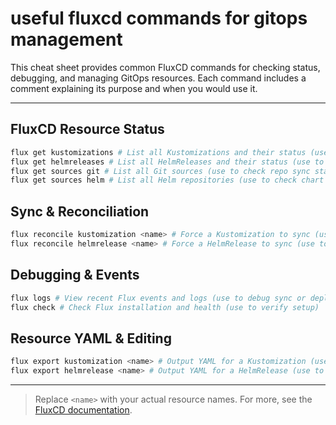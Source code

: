 # useful fluxcd commands for gitops management

This cheat sheet provides common FluxCD commands for checking status, debugging, and managing GitOps resources. Each command includes a comment explaining its purpose and when you would use it.

---

## FluxCD Resource Status

```sh
flux get kustomizations # List all Kustomizations and their status (use to check sync and reconciliation)
flux get helmreleases # List all HelmReleases and their status (use to check Helm chart deployments)
flux get sources git # List all Git sources (use to check repo sync status)
flux get sources helm # List all Helm repositories (use to check chart sources)
```

## Sync & Reconciliation

```sh
flux reconcile kustomization <name> # Force a Kustomization to sync (use to apply changes immediately)
flux reconcile helmrelease <name> # Force a HelmRelease to sync (use to apply chart changes immediately)
```

## Debugging & Events

```sh
flux logs # View recent Flux events and logs (use to debug sync or deployment issues)
flux check # Check Flux installation and health (use to verify setup)
```

## Resource YAML & Editing

```sh
flux export kustomization <name> # Output YAML for a Kustomization (use to inspect config)
flux export helmrelease <name> # Output YAML for a HelmRelease (use to inspect config)
```

---

> Replace `<name>` with your actual resource names.
> For more, see the [FluxCD documentation](https://fluxcd.io/docs/).
